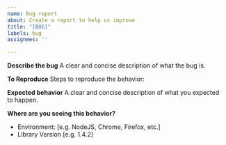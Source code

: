 ```yaml
---
name: Bug report
about: Create a report to help us improve
title: "[BUG]"
labels: bug
assignees: ''

---
```


**Describe the bug**
A clear and concise description of what the bug is.

**To Reproduce**
Steps to reproduce the behavior:

**Expected behavior**
A clear and concise description of what you expected to happen.

**Where are you seeing this behavior?**
 - Environment: [e.g. NodeJS, Chrome, Firefox, etc.]
 - Library Version [e.g. 1.4.2]
